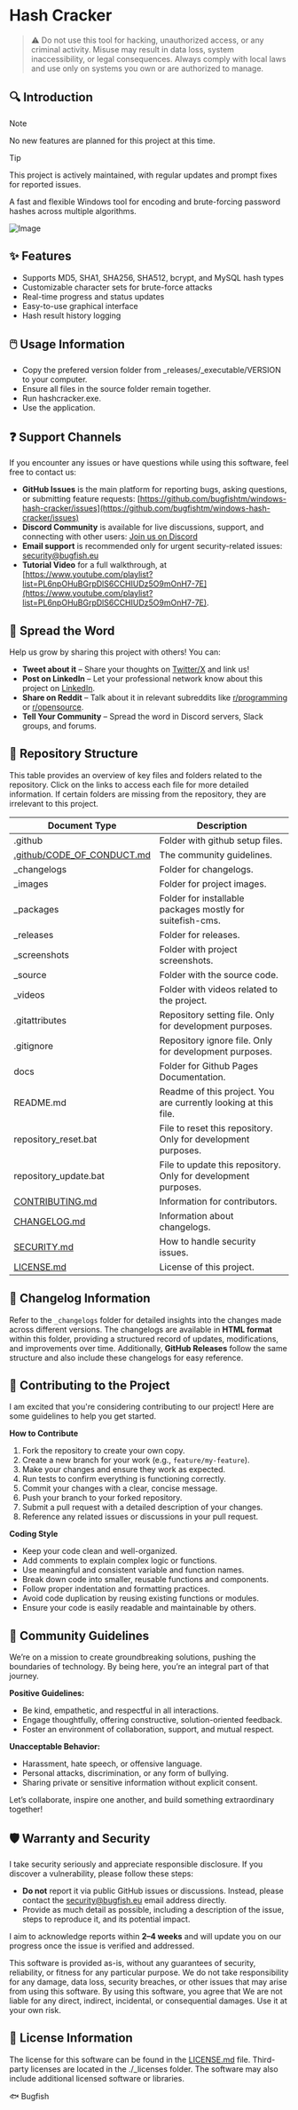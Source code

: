 # Hash Cracker

> ⚠️ Do not use this tool for hacking, unauthorized access, or any criminal activity. Misuse may result in data loss, system inaccessibility, or legal consequences. Always comply with local laws and use only on systems you own or are authorized to manage.

## 🔍 Introduction

> [!NOTE]
> No new features are planned for this project at this time.

> [!TIP]
> This project is actively maintained, with regular updates and prompt fixes for reported issues.

A fast and flexible Windows tool for encoding and brute-forcing password hashes across multiple algorithms.

![Image](./_screenshots/software1.png)

## ✨ Features

- Supports MD5, SHA1, SHA256, SHA512, bcrypt, and MySQL hash types
- Customizable character sets for brute-force attacks
- Real-time progress and status updates
- Easy-to-use graphical interface
- Hash result history logging

## 🖱️ Usage Information

- Copy the prefered version folder from _releases/_executable/VERSION to your computer.
- Ensure all files in the source folder remain together.
- Run hashcracker.exe.
- Use the application.

## ❓ Support Channels

If you encounter any issues or have questions while using this software, feel free to contact us:

- **GitHub Issues** is the main platform for reporting bugs, asking questions, or submitting feature requests: [https://github.com/bugfishtm/windows-hash-cracker/issues](https://github.com/bugfishtm/windows-hash-cracker/issues)
- **Discord Community** is available for live discussions, support, and connecting with other users: [Join us on Discord](https://discord.com/invite/xCj7AEMmye)  
- **Email support** is recommended only for urgent security-related issues: [security@bugfish.eu](mailto:security@bugfish.eu)
- **Tutorial Video** for a full walkthrough, at [https://www.youtube.com/playlist?list=PL6npOHuBGrpDlS6CCHIUDz5O9mOnH7-7E](https://www.youtube.com/playlist?list=PL6npOHuBGrpDlS6CCHIUDz5O9mOnH7-7E).

## 📢 Spread the Word

Help us grow by sharing this project with others! You can:  

* **Tweet about it** – Share your thoughts on [Twitter/X](https://twitter.com) and link us!  
* **Post on LinkedIn** – Let your professional network know about this project on [LinkedIn](https://www.linkedin.com).  
* **Share on Reddit** – Talk about it in relevant subreddits like [r/programming](https://www.reddit.com/r/programming/) or [r/opensource](https://www.reddit.com/r/opensource/).  
* **Tell Your Community** – Spread the word in Discord servers, Slack groups, and forums.  

## 📁 Repository Structure 

This table provides an overview of key files and folders related to the repository. Click on the links to access each file for more detailed information. If certain folders are missing from the repository, they are irrelevant to this project.

|Document Type|Description|
|----|-----|
| .github | Folder with github setup files. |
| [.github/CODE_OF_CONDUCT.md](./.github/CODE_OF_CONDUCT.md) | The community guidelines. |
| _changelogs | Folder for changelogs. |
| _images | Folder for project images. |
| _packages | Folder for installable packages mostly for suitefish-cms. |
| _releases | Folder for releases. |
| _screenshots | Folder with project screenshots. |
| _source | Folder with the source code. |
| _videos | Folder with videos related to the project. |
| .gitattributes | Repository setting file. Only for development purposes. |
| .gitignore | Repository ignore file. Only for development purposes. |
| docs | Folder for Github Pages Documentation. |
| README.md | Readme of this project. You are currently looking at this file. |
| repository_reset.bat | File to reset this repository. Only for development purposes. |
| repository_update.bat | File to update this repository. Only for development purposes. |
| [CONTRIBUTING.md](CONTRIBUTING.md) | Information for contributors. | 
| [CHANGELOG.md](CHANGELOG.md) | Information about changelogs. | 
| [SECURITY.md](SECURITY.md) | How to handle security issues. |
| [LICENSE.md](LICENSE.md) | License of this project. |

## 📑 Changelog Information

Refer to the `_changelogs` folder for detailed insights into the changes made across different versions. The changelogs are available in **HTML format** within this folder, providing a structured record of updates, modifications, and improvements over time. Additionally, **GitHub Releases** follow the same structure and also include these changelogs for easy reference.

## 🌱 Contributing to the Project

I am excited that you're considering contributing to our project! Here are some guidelines to help you get started.

**How to Contribute**

1. Fork the repository to create your own copy.
2. Create a new branch for your work (e.g., `feature/my-feature`).
3. Make your changes and ensure they work as expected.
4. Run tests to confirm everything is functioning correctly.
5. Commit your changes with a clear, concise message.
6. Push your branch to your forked repository.
7. Submit a pull request with a detailed description of your changes.
8. Reference any related issues or discussions in your pull request.

**Coding Style**

- Keep your code clean and well-organized.
- Add comments to explain complex logic or functions.
- Use meaningful and consistent variable and function names.
- Break down code into smaller, reusable functions and components.
- Follow proper indentation and formatting practices.
- Avoid code duplication by reusing existing functions or modules.
- Ensure your code is easily readable and maintainable by others.

## 🤝 Community Guidelines

We’re on a mission to create groundbreaking solutions, pushing the boundaries of technology. By being here, you’re an integral part of that journey. 

**Positive Guidelines:**
- Be kind, empathetic, and respectful in all interactions.
- Engage thoughtfully, offering constructive, solution-oriented feedback.
- Foster an environment of collaboration, support, and mutual respect.

**Unacceptable Behavior:**
- Harassment, hate speech, or offensive language.
- Personal attacks, discrimination, or any form of bullying.
- Sharing private or sensitive information without explicit consent.

Let’s collaborate, inspire one another, and build something extraordinary together!

## 🛡️ Warranty and Security

I take security seriously and appreciate responsible disclosure. If you discover a vulnerability, please follow these steps:

- **Do not** report it via public GitHub issues or discussions. Instead, please contact the [security@bugfish.eu](mailto:security@bugfish.eu) email address directly.   
- Provide as much detail as possible, including a description of the issue, steps to reproduce it, and its potential impact.  

I aim to acknowledge reports within **2–4 weeks** and will update you on our progress once the issue is verified and addressed.

This software is provided as-is, without any guarantees of security, reliability, or fitness for any particular purpose. We do not take responsibility for any damage, data loss, security breaches, or other issues that may arise from using this software. By using this software, you agree that We are not liable for any direct, indirect, incidental, or consequential damages. Use it at your own risk.

## 📜 License Information

The license for this software can be found in the [LICENSE.md](LICENSE.md) file. Third-party licenses are located in the ./_licenses folder. The software may also include additional licensed software or libraries.

🐟 Bugfish 
